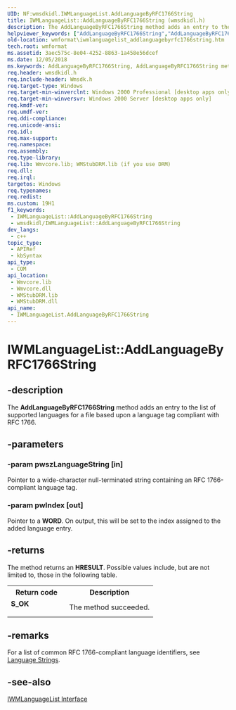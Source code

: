 ```yaml
---
UID: NF:wmsdkidl.IWMLanguageList.AddLanguageByRFC1766String
title: IWMLanguageList::AddLanguageByRFC1766String (wmsdkidl.h)
description: The AddLanguageByRFC1766String method adds an entry to the list of supported languages for a file based upon a language tag compliant with RFC 1766.
helpviewer_keywords: ["AddLanguageByRFC1766String","AddLanguageByRFC1766String method [windows Media Format]","AddLanguageByRFC1766String method [windows Media Format]","IWMLanguageList interface","IWMLanguageList interface [windows Media Format]","AddLanguageByRFC1766String method","IWMLanguageList.AddLanguageByRFC1766String","IWMLanguageList::AddLanguageByRFC1766String","IWMLanguageListAddLanguageByRFC1766String","wmformat.iwmlanguagelist_addlanguagebyrfc1766string","wmsdkidl/IWMLanguageList::AddLanguageByRFC1766String"]
old-location: wmformat\iwmlanguagelist_addlanguagebyrfc1766string.htm
tech.root: wmformat
ms.assetid: 3aec575c-8e04-4252-8863-1a458e56dcef
ms.date: 12/05/2018
ms.keywords: AddLanguageByRFC1766String, AddLanguageByRFC1766String method [windows Media Format], AddLanguageByRFC1766String method [windows Media Format],IWMLanguageList interface, IWMLanguageList interface [windows Media Format],AddLanguageByRFC1766String method, IWMLanguageList.AddLanguageByRFC1766String, IWMLanguageList::AddLanguageByRFC1766String, IWMLanguageListAddLanguageByRFC1766String, wmformat.iwmlanguagelist_addlanguagebyrfc1766string, wmsdkidl/IWMLanguageList::AddLanguageByRFC1766String
req.header: wmsdkidl.h
req.include-header: Wmsdk.h
req.target-type: Windows
req.target-min-winverclnt: Windows 2000 Professional [desktop apps only],Windows Media Format 9 Series SDK, or later versions of the SDK
req.target-min-winversvr: Windows 2000 Server [desktop apps only]
req.kmdf-ver: 
req.umdf-ver: 
req.ddi-compliance: 
req.unicode-ansi: 
req.idl: 
req.max-support: 
req.namespace: 
req.assembly: 
req.type-library: 
req.lib: Wmvcore.lib; WMStubDRM.lib (if you use DRM)
req.dll: 
req.irql: 
targetos: Windows
req.typenames: 
req.redist: 
ms.custom: 19H1
f1_keywords:
 - IWMLanguageList::AddLanguageByRFC1766String
 - wmsdkidl/IWMLanguageList::AddLanguageByRFC1766String
dev_langs:
 - c++
topic_type:
 - APIRef
 - kbSyntax
api_type:
 - COM
api_location:
 - Wmvcore.lib
 - Wmvcore.dll
 - WMStubDRM.lib
 - WMStubDRM.dll
api_name:
 - IWMLanguageList.AddLanguageByRFC1766String
---
```


# IWMLanguageList::AddLanguageByRFC1766String


## -description

The <b>AddLanguageByRFC1766String</b> method adds an entry to the list of supported languages for a file based upon a language tag compliant with RFC 1766.

## -parameters

### -param pwszLanguageString [in]

Pointer to a wide-character null-terminated string containing an RFC 1766-compliant language tag.

### -param pwIndex [out]

Pointer to a <b>WORD</b>. On output, this will be set to the index assigned to the added language entry.

## -returns

The method returns an <b>HRESULT</b>. Possible values include, but are not limited to, those in the following table.

<table>
<tr>
<th>Return code</th>
<th>Description</th>
</tr>
<tr>
<td width="40%">
<dl>
<dt><b>S_OK</b></dt>
</dl>
</td>
<td width="60%">
The method succeeded.

</td>
</tr>
</table>

## -remarks

For a list of common RFC 1766-compliant language identifiers, see <a href="https://docs.microsoft.com/windows/desktop/wmformat/language-strings">Language Strings</a>.

## -see-also

<a href="https://docs.microsoft.com/windows/desktop/api/wmsdkidl/nn-wmsdkidl-iwmlanguagelist">IWMLanguageList Interface</a>

